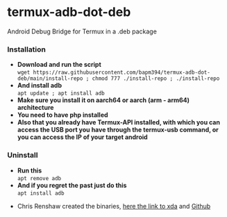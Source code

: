 # termux-adb-dot-deb
Android Debug Bridge for Termux in a .deb package
### Installation 
- <b>Download and run the script</b></br>
```wget https://raw.githubusercontent.com/bapm394/termux-adb-dot-deb/main/install-repo ; chmod 777 ./install-repo ; ./install-repo```
- <b>And install adb</b></br>
```apt update ; apt install adb```
- <b>Make sure you install it on aarch64 or aarch (arm - arm64) architecture</b></br>
- <b>You need to have php installed</b></b>
- <b>Also that you already have Termux-API installed, with which you can access the USB port you have through the termux-usb command, or you can access the IP of your target android</b></br>
### Uninstall
- <b>Run this</b></br>
```apt remove adb```
- <b>And if you regret the past just do this</b></br>
```apt install adb```

* Chris Renshaw created the binaries, [here the link to xda](https://forum.xda-developers.com/t/tools-zips-scripts-osm0sis-odds-and-ends-multiple-devices-platforms.2239421/) and [Github](https://github.com/osm0sis)
